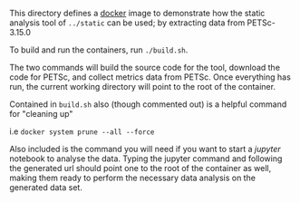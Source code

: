 This directory defines a [docker](https://www.docker.com/)
image to demonstrate how the static analysis tool of `../static` can be used; by extracting data from PETSc-3.15.0

To build and run the containers, run `./build.sh`. 

The two 
commands will build the source code for the tool, download 
the code for PETSc, and collect metrics data from PETSc. 
Once everything has run, the current working directory 
will point to the root of the container. 

Contained in `build.sh` also (though commented out) is a helpful command for "cleaning up" 

i.e `docker system prune --all --force` 

Also included is the command you will need if you want to start a *jupyter* notebook to analyse the data. Typing 
the jupyter command and following the generated url should 
point one to the root of the container as well, making them 
ready to perform the necessary data analysis on the generated 
data set. 